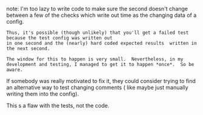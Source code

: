 
note: I'm too lazy to write code to make sure the second doesn't change between a few of the checks 
    which write out time as the changing data of a config.

    Thus, it's possible (though unlikely) that you'll get a failed test because the test config was written out
    in one second and the (nearly) hard coded expected results  written in the next second.

    The window for this to happen is very small.  Nevertheless, in my development and testing, I managed to get it to happen *once*.  So be aware.

If somebody was really motivated to fix it, they could consider trying to find an alternative way to test changing comments ( like maybe just manually writing them into the config).

This s a flaw with the tests, not the code.

